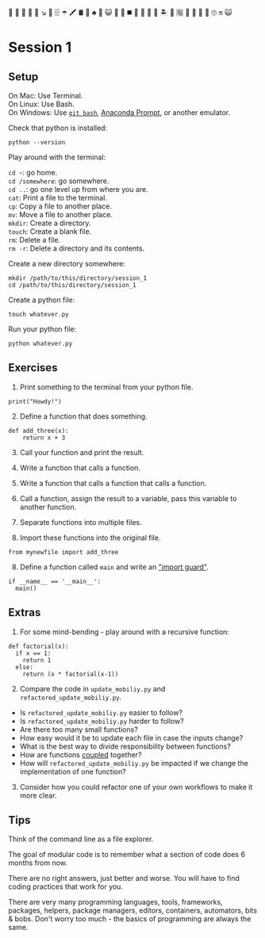 👄 👶 🎡 🚝 📑 ↘️ 👨 🗄 ☂ 🖍 🛢 🛃 ♣️ 🍵 😺 🍕 🐝 ◼️ 👜 📘 👙 🔌 🏝 🍇 🈯️ 🔳 🍊 🔎 🚊 🙄 🔛 🙀
# Session 1

## Setup

On Mac: Use Terminal.  
On Linux: Use Bash.  
On Windows: Use [`git bash`](https://gitforwindows.org/), [Anaconda Prompt](https://docs.anaconda.com/anaconda/user-guide/getting-started/), or another emulator.  

Check that python is installed:

`python --version`

Play around with the terminal:

`cd ~`: go home.  
`cd /somewhere`: go somewhere.  
`cd ..`: go one level up from where you are.  
`cat`: Print a file to the terminal.  
`cp`: Copy a file to another place.  
`mv`: Move a file to another place.  
`mkdir`: Create a directory.  
`touch`: Create a blank file.  
`rm`: Delete a file.  
`rm -r`: Delete a directory and its contents.  

Create a new directory somewhere:

```{shell}
mkdir /path/to/this/directory/session_1
cd /path/to/this/directory/session_1
```

Create a python file:

```{shell}
touch whatever.py
```

Run your python file:
```{shell}
python whatever.py
```

## Exercises

1. Print something to the terminal from your python file.

```{python}
print("Howdy!")
```

2. Define a function that does something.

```{python}
def add_three(x):
    return x + 3
```

3. Call your function and print the result.

4. Write a function that calls a function.

5. Write a function that calls a function that calls a function.

6. Call a function, assign the result to a variable, pass this variable to another function.

6. Separate functions into multiple files.

7. Import these functions into the original file.

```{python}
from mynewfile import add_three
```

8. Define a function called `main` and write an ["import guard"](https://stackoverflow.com/questions/419163/what-does-if-name-main-do).

```{python}
if __name__ == '__main__':
  main()
```

## Extras

1. For some mind-bending - play around with a recursive function:

```{python}
def factorial(x):
  if x == 1:
    return 1
  else:
    return (x * factorial(x-1))
```

2. Compare the code in `update_mobiliy.py` and `refactored_update_mobiliy.py`.
  * Is `refactored_update_mobiliy.py` easier to follow?
  * Is `refactored_update_mobiliy.py` harder to follow?
  * Are there too many small functions?
  * How easy would it be to update each file in case the inputs change?
  * What is the best way to divide responsibility between functions?
  * How are functions [coupled](https://en.wikipedia.org/wiki/Coupling_(computer_programming)) together?
  * How will `refactored_update_mobiliy.py` be impacted if we change the implementation of one function?

3. Consider how you could refactor one of your own workflows to make it more clear.

## Tips

Think of the command line as a file explorer.

The goal of modular code is to remember what a section of code does 6 months from now.

There are no right answers, just better and worse. You will have to find coding practices that work for you.

There are very many programming languages, tools, frameworks, packages, helpers, package managers, editors, containers, automators, bits & bobs. Don't worry too much - the basics of programming are always the same.
